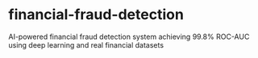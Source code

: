 # financial-fraud-detection
AI-powered financial fraud detection system achieving 99.8% ROC-AUC using deep learning and real financial datasets

